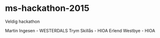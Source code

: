 # ms-hackathon-2015
Veldig hackathon


Martin Ingesen - WESTERDALS
Trym Skillås - HIOA
Erlend Westbye - HIOA
